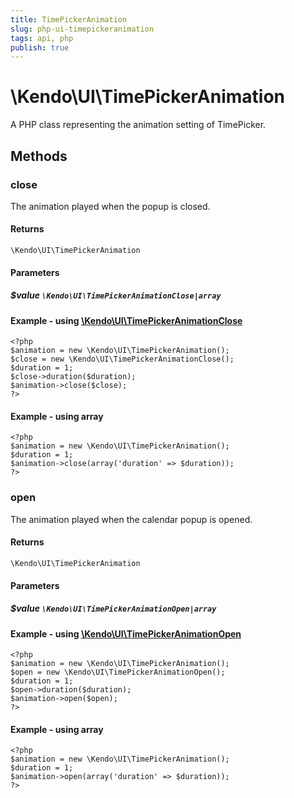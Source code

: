 ```yaml
---
title: TimePickerAnimation
slug: php-ui-timepickeranimation
tags: api, php
publish: true
---
```


# \Kendo\UI\TimePickerAnimation

A PHP class representing the animation setting of TimePicker.


## Methods

### close

The animation played when the popup is closed.

#### Returns
`\Kendo\UI\TimePickerAnimation`

#### Parameters

##### $value `\Kendo\UI\TimePickerAnimationClose|array`


#### Example - using [\Kendo\UI\TimePickerAnimationClose](/api/wrappers/php/Kendo/UI/TimePickerAnimationClose)
    <?php
    $animation = new \Kendo\UI\TimePickerAnimation();
    $close = new \Kendo\UI\TimePickerAnimationClose();
    $duration = 1;
    $close->duration($duration);
    $animation->close($close);
    ?>

#### Example - using array

    <?php
    $animation = new \Kendo\UI\TimePickerAnimation();
    $duration = 1;
    $animation->close(array('duration' => $duration));
    ?>

### open

The animation played when the calendar popup is opened.

#### Returns
`\Kendo\UI\TimePickerAnimation`

#### Parameters

##### $value `\Kendo\UI\TimePickerAnimationOpen|array`


#### Example - using [\Kendo\UI\TimePickerAnimationOpen](/api/wrappers/php/Kendo/UI/TimePickerAnimationOpen)
    <?php
    $animation = new \Kendo\UI\TimePickerAnimation();
    $open = new \Kendo\UI\TimePickerAnimationOpen();
    $duration = 1;
    $open->duration($duration);
    $animation->open($open);
    ?>

#### Example - using array

    <?php
    $animation = new \Kendo\UI\TimePickerAnimation();
    $duration = 1;
    $animation->open(array('duration' => $duration));
    ?>

